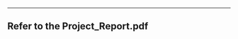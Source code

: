 
--------------------------------------------------------------------------------------------------------------------
Refer to the Project_Report.pdf
--------------------------------------------------------------------------------------------------------------------
